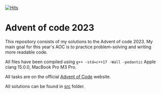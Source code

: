 [![Hits](https://hits.seeyoufarm.com/api/count/incr/badge.svg?url=https%3A%2F%2Fgithub.com%2Fmikesjak%2FAdventOfCode2023%2F&count_bg=%2379C83D&title_bg=%23555555&icon=&icon_color=%23E7E7E7&title=Views&edge_flat=false)](https://hits.seeyoufarm.com)

# Advent of code 2023

This repository consists of my solutions to the Advent of code 2023. My main goal for this year's AOC is to practice problem-solving and writing more readable code. 

All files have been compiled using ```g++ -std=c++17 -Wall -pedantic``` Apple clang 15.0.0, MacBook Pro M3 Pro.

All tasks are on the official [Advent of Code](https://adventofcode.com/2023) website.

All solutions can be found in [src](https://github.com/mikesjak/AdventOfCode2023/tree/main/src) folder.
